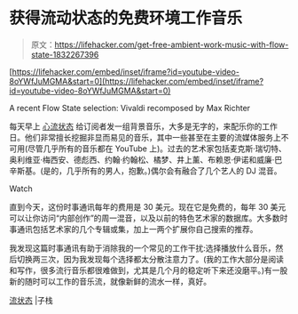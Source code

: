 # 获得流动状态的免费环境工作音乐

> 原文：<https://lifehacker.com/get-free-ambient-work-music-with-flow-state-1832267396>

 [https://lifehacker.com/embed/inset/iframe?id=youtube-video-8oYWfJuMGMA&start=0](https://lifehacker.com/embed/inset/iframe?id=youtube-video-8oYWfJuMGMA&start=0)

<figcaption class="sc-1ptbguh-0 hxeMec caption">A recent Flow State selection: Vivaldi recomposed by Max Richter</figcaption> 

每天早上 [心流状态](https://flowstate.substack.com/) 给订阅者发一组背景音乐，大多是无字的，来配乐你的工作日。他们非常擅长挖掘非显而易见的音乐，其中一些甚至在主要的流媒体服务上不可用(尽管几乎所有的音乐都在 YouTube 上)。过去的艺术家包括麦克斯·瑞切特、奥利维亚·梅西安、德彪西、约翰·约翰松、橘梦、井上薰、布赖恩·伊诺和威廉·巴辛斯基。(是的，几乎所有的男人，抱歉。)偶尔会有融合了几个艺人的 DJ 混音。

Watch

直到今天，这份时事通讯每年的费用是 30 美元。现在它是免费的，每年 30 美元可以让你访问“内部创作”的周一混音，以及以前的特色艺术家的数据库。大多数时事通讯包括艺术家的几个专辑或集，加上一两个扩展你自己搜索的推荐。

我发现这篇时事通讯有助于消除我的一个常见的工作干扰:选择播放什么音乐，然后切换两三次，因为我发现每个选择都太分散注意力了。(我的工作大部分是阅读和写作，很多流行音乐都很难做到，尤其是几个月的稳定听下来还没磨平。)有一股新的随时可以工作的音乐流，就像新鲜的流水一样，真好。

[流状态](https://flowstate.substack.com/) |子栈